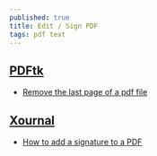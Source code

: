 ```yaml
---
published: true
title: Edit / Sign PDF
tags: pdf text
---
```


## [PDFtk](https://www.pdflabs.com/docs/pdftk-cli-examples/)
- [Remove the last page of a pdf file](https://stackoverflow.com/questions/17705974/remove-the-last-page-of-a-pdf-file-using-pdftk)

## [Xournal]()
- [How to add a signature to a PDF](https://www.xmodulo.com/add-signature-pdf-document-linux.html)

